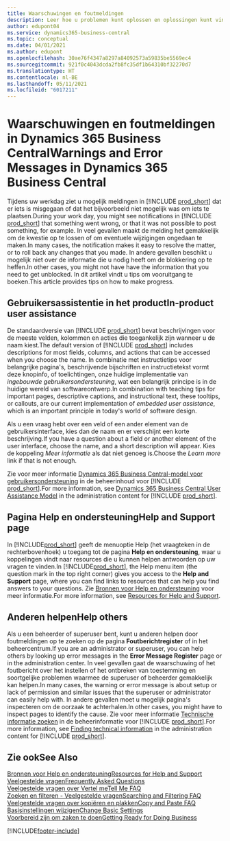 ```yaml
---
title: Waarschuwingen en foutmeldingen
description: Leer hoe u problemen kunt oplossen en oplossingen kunt vinden voor foutmeldingen wanneer u in Business Central werkt.
author: edupont04
ms.service: dynamics365-business-central
ms.topic: conceptual
ms.date: 04/01/2021
ms.author: edupont
ms.openlocfilehash: 30ae76f4347a8297a84092573a59835be5569ec4
ms.sourcegitcommit: 921f0c4043dcda2fb8fc35df1b64310bf32270d7
ms.translationtype: HT
ms.contentlocale: nl-BE
ms.lasthandoff: 05/11/2021
ms.locfileid: "6017211"
---
```

# <a name="warnings-and-error-messages-in-dynamics-365-business-central"></a><span data-ttu-id="e4f8d-103">Waarschuwingen en foutmeldingen in Dynamics 365 Business Central</span><span class="sxs-lookup"><span data-stu-id="e4f8d-103">Warnings and Error Messages in Dynamics 365 Business Central</span></span>

<span data-ttu-id="e4f8d-104">Tijdens uw werkdag ziet u mogelijk meldingen in [!INCLUDE [prod_short](includes/prod_short.md)] dat er iets is misgegaan of dat het bijvoorbeeld niet mogelijk was om iets te plaatsen.</span><span class="sxs-lookup"><span data-stu-id="e4f8d-104">During your work day, you might see notifications in [!INCLUDE [prod_short](includes/prod_short.md)] that something went wrong, or that it was not possible to post something, for example.</span></span> <span data-ttu-id="e4f8d-105">In veel gevallen maakt de melding het gemakkelijk om de kwestie op te lossen of om eventuele wijzigingen ongedaan te maken.</span><span class="sxs-lookup"><span data-stu-id="e4f8d-105">In many cases, the notification makes it easy to resolve the matter, or to roll back any changes that you made.</span></span> <span data-ttu-id="e4f8d-106">In andere gevallen beschikt u mogelijk niet over de informatie die u nodig heeft om de blokkering op te heffen.</span><span class="sxs-lookup"><span data-stu-id="e4f8d-106">In other cases, you might not have have the information that you need to get unblocked.</span></span> <span data-ttu-id="e4f8d-107">In dit artikel vindt u tips om vooruitgang te boeken.</span><span class="sxs-lookup"><span data-stu-id="e4f8d-107">This article provides tips on how to make progress.</span></span>  

## <a name="in-product-user-assistance"></a><span data-ttu-id="e4f8d-108">Gebruikersassistentie in het product</span><span class="sxs-lookup"><span data-stu-id="e4f8d-108">In-product user assistance</span></span>

<span data-ttu-id="e4f8d-109">De standaardversie van [!INCLUDE [prod_short](includes/prod_short.md)] bevat beschrijvingen voor de meeste velden, kolommen en acties die toegankelijk zijn wanneer u de naam kiest.</span><span class="sxs-lookup"><span data-stu-id="e4f8d-109">The default version of [!INCLUDE [prod_short](includes/prod_short.md)] includes descriptions for most fields, columns, and actions that can be accessed when you choose the name.</span></span> <span data-ttu-id="e4f8d-110">In combinatie met instructietips voor belangrijke pagina's, beschrijvende bijschriften en instructietekst vormt deze knopinfo, of toelichtingen, onze huidige implementatie van *ingebouwde gebruikersondersteuning*, wat een belangrijk principe is in de huidige wereld van softwareontwerp.</span><span class="sxs-lookup"><span data-stu-id="e4f8d-110">In combination with teaching tips for important pages, descriptive captions, and instructional text, these tooltips, or callouts, are our current implementation of *embedded user assistance*, which is an important principle in today's world of software design.</span></span>  

<span data-ttu-id="e4f8d-111">Als u een vraag hebt over een veld of een ander element van de gebruikersinterface, kies dan de naam en er verschijnt een korte beschrijving.</span><span class="sxs-lookup"><span data-stu-id="e4f8d-111">If you have a question about a field or another element of the user interface, choose the name, and a short description will appear.</span></span> <span data-ttu-id="e4f8d-112">Kies de koppeling *Meer informatie* als dat niet genoeg is.</span><span class="sxs-lookup"><span data-stu-id="e4f8d-112">Choose the *Learn more* link if that is not enough.</span></span>  

<span data-ttu-id="e4f8d-113">Zie voor meer informatie [Dynamics 365 Business Central-model voor gebruikersondersteuning](/dynamics365/business-central/dev-itpro/user-assistance) in de beheerinhoud voor [!INCLUDE [prod_short](includes/prod_short.md)].</span><span class="sxs-lookup"><span data-stu-id="e4f8d-113">For more information, see [Dynamics 365 Business Central User Assistance Model](/dynamics365/business-central/dev-itpro/user-assistance) in the administration content for [!INCLUDE [prod_short](includes/prod_short.md)].</span></span>  

## <a name="help-and-support-page"></a><span data-ttu-id="e4f8d-114">Pagina Help en ondersteuning</span><span class="sxs-lookup"><span data-stu-id="e4f8d-114">Help and Support page</span></span>

<span data-ttu-id="e4f8d-115">In [!INCLUDE[prod_short](includes/prod_short.md)] geeft de menuoptie Help (het vraagteken in de rechterbovenhoek) u toegang tot de pagina **Help en ondersteuning**, waar u koppelingen vindt naar resources die u kunnen helpen antwoorden op uw vragen te vinden.</span><span class="sxs-lookup"><span data-stu-id="e4f8d-115">In [!INCLUDE[prod_short](includes/prod_short.md)], the Help menu item (the question mark in the top right corner) gives you access to the **Help and Support** page, where you can find links to resources that can help you find answers to your questions.</span></span> <span data-ttu-id="e4f8d-116">Zie [Bronnen voor Help en ondersteuning](product-help-and-support.md) voor meer informatie.</span><span class="sxs-lookup"><span data-stu-id="e4f8d-116">For more information, see [Resources for Help and Support](product-help-and-support.md).</span></span>  

## <a name="help-others"></a><span data-ttu-id="e4f8d-117">Anderen helpen</span><span class="sxs-lookup"><span data-stu-id="e4f8d-117">Help others</span></span>

<span data-ttu-id="e4f8d-118">Als u een beheerder of superuser bent, kunt u anderen helpen door foutmeldingen op te zoeken op de pagina **Foutberichtregister** of in het beheercentrum.</span><span class="sxs-lookup"><span data-stu-id="e4f8d-118">If you are an administrator or superuser, you can help others by looking up error messages in the **Error Message Register** page or in the administration center.</span></span> <span data-ttu-id="e4f8d-119">In veel gevallen gaat de waarschuwing of het foutbericht over het instellen of het ontbreken van toestemming en soortgelijke problemen waarmee de superuser of beheerder gemakkelijk kan helpen.</span><span class="sxs-lookup"><span data-stu-id="e4f8d-119">In many cases, the warning or error message is about setup or lack of permission and similar issues that the superuser or administrator can easily help with.</span></span> <span data-ttu-id="e4f8d-120">In andere gevallen moet u mogelijk pagina's inspecteren om de oorzaak te achterhalen.</span><span class="sxs-lookup"><span data-stu-id="e4f8d-120">In other cases, you might have to inspect pages to identify the cause.</span></span> <span data-ttu-id="e4f8d-121">Zie voor meer informatie [Technische informatie zoeken](/dynamics365/business-central/dev-itpro/administration/manage-technical-support#finding-technical-information) in de beheerinformatie voor [!INCLUDE [prod_short](includes/prod_short.md)].</span><span class="sxs-lookup"><span data-stu-id="e4f8d-121">For more information, see [Finding technical information](/dynamics365/business-central/dev-itpro/administration/manage-technical-support#finding-technical-information) in the administration content for [!INCLUDE [prod_short](includes/prod_short.md)].</span></span>  

## <a name="see-also"></a><span data-ttu-id="e4f8d-122">Zie ook</span><span class="sxs-lookup"><span data-stu-id="e4f8d-122">See Also</span></span>

[<span data-ttu-id="e4f8d-123">Bronnen voor Help en ondersteuning</span><span class="sxs-lookup"><span data-stu-id="e4f8d-123">Resources for Help and Support</span></span>](product-help-and-support.md)  
[<span data-ttu-id="e4f8d-124">Veelgestelde vragen</span><span class="sxs-lookup"><span data-stu-id="e4f8d-124">Frequently Asked Questions</span></span>](across-faq.md)  
[<span data-ttu-id="e4f8d-125">Veelgestelde vragen over Vertel me</span><span class="sxs-lookup"><span data-stu-id="e4f8d-125">Tell Me FAQ</span></span>](ui-search-faq.md)  
[<span data-ttu-id="e4f8d-126">Zoeken en filteren - Veelgestelde vragen</span><span class="sxs-lookup"><span data-stu-id="e4f8d-126">Searching and Filtering FAQ</span></span>](ui-search-filter-faq.yml)  
[<span data-ttu-id="e4f8d-127">Veelgestelde vragen over kopiëren en plakken</span><span class="sxs-lookup"><span data-stu-id="e4f8d-127">Copy and Paste FAQ</span></span>](faq-copy-paste.yml)  
[<span data-ttu-id="e4f8d-128">Basisinstellingen wijzigen</span><span class="sxs-lookup"><span data-stu-id="e4f8d-128">Change Basic Settings</span></span>](ui-change-basic-settings.md)  
[<span data-ttu-id="e4f8d-129">Voorbereid zijn om zaken te doen</span><span class="sxs-lookup"><span data-stu-id="e4f8d-129">Getting Ready for Doing Business</span></span>](ui-get-ready-business.md)  


[!INCLUDE[footer-include](includes/footer-banner.md)]